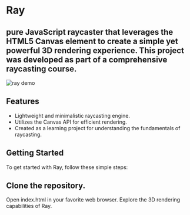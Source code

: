 # Ray
## pure JavaScript raycaster that leverages the HTML5 Canvas element to create a simple yet powerful 3D rendering experience. This project was developed as part of a comprehensive raycasting course.
![ray demo](https://raw.githubusercontent.com/reonardoleis/evolunstein/master/assets/ev_demo.gif)

## Features
- Lightweight and minimalistic raycasting engine.
- Utilizes the Canvas API for efficient rendering.
- Created as a learning project for understanding the fundamentals of raycasting.

## Getting Started
To get started with Ray, follow these simple steps:

## Clone the repository.
Open index.html in your favorite web browser.
Explore the 3D rendering capabilities of Ray.
